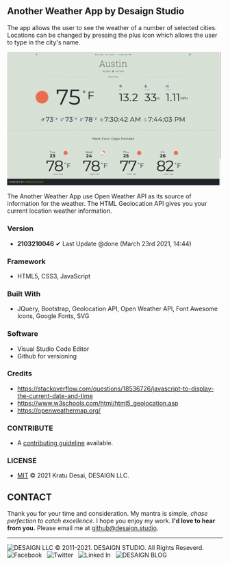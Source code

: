 ## Another Weather App by Desaign Studio

The app allows the user to see the weather of a number of selected cities. Locations can be changed by pressing the plus icon which allows the user to type in the city's name.

<img src="./SS1.png" alt="Screen Shot" width="500">

The Another Weather App use Open Weather API as its source of information for the weather. The HTML Geolocation API gives you your current location weather information. 

### Version

- **2103210046**
✔ Last Update  @done (March 23rd 2021, 14:44)

### Framework

- HTML5, CSS3, JavaScript

### Built With

- JQuery, Bootstrap, Geolocation API, Open Weather API, Font Awesome Icons, Google Fonts, SVG

### Software

- Visual Studio Code Editor
- Github for versioning

### Credits

- https://stackoverflow.com/questions/18536726/javascript-to-display-the-current-date-and-time
- https://www.w3schools.com/html/html5_geolocation.asp
- https://openweathermap.org/

### CONTRIBUTE

- A [contributing guideline](https://github.com/kratuvwxyz/CONTRIBUTE) available.

### LICENSE

- [MIT](https://github.com/kratuvwxyz/LICENSE) © 2021 Kratu Desai, DESAIGN LLC.

## CONTACT

Thank you for your time and consideration. My mantra is simple, *chase perfection to catch excellence*. I hope you enjoy my work. **I'd love to hear from you.** Please email me at <a href="mailto:github@desaign.studio?Subject=Message from Github">github@desaign.studio</a>.

<hr/>

<img src="https://desaign.app/clients/cli/images/logo/desaign-logo-black.png" alt="DESAIGN LLC" width="250px"/> &copy; 2011-2021. <a href="https://desaign.app" target="_blank" style="text-decoration:none;">DESAIGN STUDIO</a>. All Rights Reseverd. &#160;
<a href="https://www.facebook.com/desaignstudio" target="_blank" style="text-decoration:none;"><img src="https://desaign.app/clients/cli/images/1x/facebook.png" alt="Facebook" width="25" /></a> &#160;
<a href="https://www.twitter.com/desaignstudio" target="_blank" style="text-decoration:none;"><img src="https://desaign.app/clients/cli/images/1x/twitter.png" alt="Twitter" width="25" /></a> &#160;
<a href="https://www.linkedin.com/company/desaignstudio" target="_blank" style="text-decoration:none;"><img src="https://desaign.app/clients/cli/images/1x/linkedin.png" alt="Linked In" width="25" /></a> &#160;
<a href="https://desaigner.info" target="_blank" style="text-decoration:none;"><img src="https://desaign.app/clients/cli/images/1x/blog.png" alt="DESAIGN BLOG" width="25" /></a> &#160;

